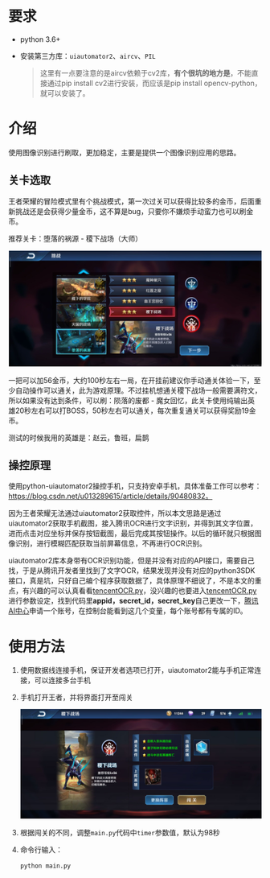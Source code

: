 # 要求

* python 3.6+

* 安装第三方库：`uiautomator2`、`aircv`、`PIL`

  > 这里有一点要注意的是aircv依赖于cv2库，**有个很坑的地方是**，不能直接通过pip install cv2进行安装，而应该是pip install opencv-python，就可以安装了。

# 介绍

使用图像识别进行刷取，更加稳定，主要是提供一个图像识别应用的思路。

## 关卡选取

王者荣耀的冒险模式里有个挑战模式，第一次过关可以获得比较多的金币，后面重新挑战还是会获得少量金币，这不算是bug，只要你不嫌烦手动蛮力也可以刷金币。

推荐关卡：堕落的祸源 - 稷下战场（大师）

![image-20200406132137731](https://raw.githubusercontent.com/lei940324/picture/master/typora202004/06/132139-811784.png)

一把可以加56金币，大约100秒左右一局，在开挂前建议你手动通关体验一下，至少自动操作可以通关，此为游戏原理。不过挂机想通关稷下战场一般需要满符文，所以如果没有达到条件，可以刷：陨落的废都 - 魔女回忆，此关卡使用纯输出英雄20秒左右可以打BOSS，50秒左右可以通关，每次重复通关可以获得奖励19金币。

测试的时候我用的英雄是：赵云，鲁班，扁鹊

## 操控原理

使用python-uiautomator2操控手机，只支持安卓手机，具体准备工作可以参考：https://blog.csdn.net/u013289615/article/details/90480832。

因为王者荣耀无法通过uiautomator2获取控件，所以本文思路是通过uiautomator2获取手机截图，接入腾讯OCR进行文字识别，并得到其文字位置，进而点击对应坐标并保存按钮截图，最后完成其按钮操作。以后的循环就只根据图像识别，进行模糊匹配获取当前屏幕信息，不再进行OCR识别。

uiautomator2库本身带有OCR识别功能，但是并没有对应的API接口，需要自己找，于是从腾讯开发者里找到了文字OCR，结果发现并没有对应的python3SDK接口，真是坑，只好自己编个程序获取数据了，具体原理不细说了，不是本文的重点，有兴趣的可以认真看看[tencentOCR.py](https://github.com/lei940324/toy/blob/master/王者荣耀刷金币/tencentOCR.py)，没兴趣的也要进入[tencentOCR.py](https://github.com/lei940324/toy/blob/master/王者荣耀刷金币/tencentOCR.py)进行参数设定，找到代码里**appid，secret_id，secret_key**自己更改一下，[腾讯AI中心](https://open.youtu.qq.com/#/open)申请一个账号，在控制台能看到这几个变量，每个账号都有专属的ID。

# 使用方法

1. 使用数据线连接手机，保证开发者选项已打开，uiautomator2能与手机正常连接，可以连接多台手机

2. 手机打开王者，并将界面打开至闯关

   ![image-20200406133304719](https://raw.githubusercontent.com/lei940324/picture/master/typora202004/06/133305-447174.png)

3. 根据闯关的不同，调整`main.py`代码中`timer`参数值，默认为98秒

4. 命令行输入：

   ```
   python main.py
   ```